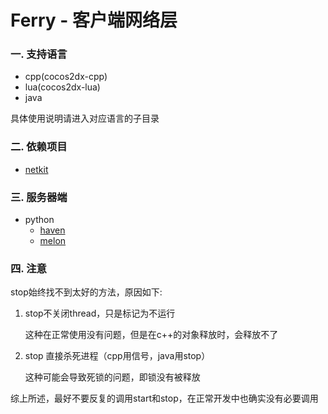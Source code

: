 # Ferry - 客户端网络层

### 一. 支持语言
* cpp(cocos2dx-cpp)
* lua(cocos2dx-lua)
* java

具体使用说明请进入对应语言的子目录

### 二. 依赖项目
* [netkit](https://github.com/dantezhu/netkit)

### 三. 服务器端

* python
    * [haven](https://github.com/dantezhu/haven)
    * [melon](https://github.com/dantezhu/melon)

### 四. 注意
stop始终找不到太好的方法，原因如下:

1. stop不关闭thread，只是标记为不运行

    这种在正常使用没有问题，但是在c++的对象释放时，会释放不了

2. stop 直接杀死进程（cpp用信号，java用stop）

    这种可能会导致死锁的问题，即锁没有被释放

综上所述，最好不要反复的调用start和stop，在正常开发中也确实没有必要调用
